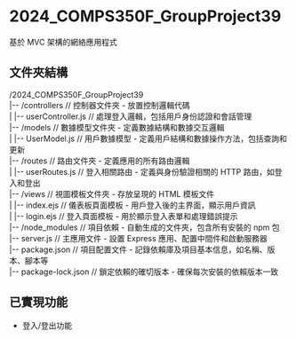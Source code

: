 # 2024_COMPS350F_GroupProject39
基於 MVC 架構的網絡應用程式

## 文件夾結構
/2024_COMPS350F_GroupProject39  
|-- /controllers             // 控制器文件夾 - 放置控制邏輯代碼  
|   |-- userController.js    // 處理登入邏輯，包括用戶身份認證和會話管理  
|-- /models                  // 數據模型文件夾 - 定義數據結構和數據交互邏輯  
|   |-- UserModel.js         // 用戶數據模型 - 定義用戶結構和數據操作方法，包括查詢和更新  
|-- /routes                  // 路由文件夾 - 定義應用的所有路由邏輯  
|   |-- userRoutes.js        // 登入相關路由 - 定義與身份驗證相關的 HTTP 路由，如登入和登出  
|-- /views                   // 視圖模板文件夾 - 存放呈現的 HTML 模板文件  
|   |-- index.ejs            // 儀表板頁面模板 - 用戶登入後的主界面，顯示用戶資訊  
|   |-- login.ejs            // 登入頁面模板 - 用於顯示登入表單和處理錯誤提示  
|-- /node_modules            // 項目依賴 - 自動生成的文件夾，包含所有安裝的 npm 包  
|-- server.js                // 主應用文件 - 設置 Express 應用、配置中間件和啟動服務器  
|-- package.json             // 項目配置文件 - 記錄依賴庫及項目基本信息，如名稱、版本、腳本等  
|-- package-lock.json        // 鎖定依賴的確切版本 - 確保每次安裝的依賴版本一致  

## 已實現功能
- 登入/登出功能